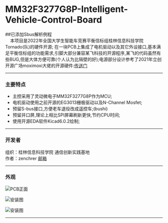 # MM32F3277G8P-Intelligent-Vehicle-Control-Board<br>
##已添加Sbus解析例程<br>
&nbsp;&nbsp;&nbsp;&nbsp;本项目是2022年全国大学生智能车竞赛平衡信标组桂林信息科技学院Tornado(队)的硬件开源;
在一块PCB上集成了电机驱动以及其它外设接口,基本满足平衡信标组的功能需求,引脚大部分兼容某飞科技的开源程序,某飞的代码虽然有些BUG,但是大体方便可靠(个人认为比隔壁的好);电源部分设计参考了2021年立创开源广场moximoxi大佬的开源硬件:[传送门](https://oshwhub.com/moximoxi/shuang-jum3_mini)<br>

***
### 主要特点
+ 主控采用了灵动微电子MM32F3277G8P作为MCU;<br>
+ 电机驱动使用之前开源的EG3013栅极驱动以及N-Channel Mosfet;<br>
+ 预留S-bus接口,方便老车退役改成遥控车;(bushi)<br>
+ 预留并口屏,理论上相比SPI屏幕刷新更快,节约CPU时间;
+ 使用开源EDA软件Kicad6.0.2绘制;
***
### 开发者
组织：桂林信息科技学院 通信创新实践基地<br>
作者：zenchrer [邮箱](zenchrer@qq.com)
***

### 外观
![PCB正面](/images/00.jpg)

![安装图](/images/01.jpg)

![安装图](/images/02.jpg)
***